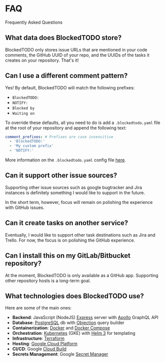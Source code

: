 # FAQ
Frequently Asked Questions

## What data does BlockedTODO store?
BlockedTODO only stores issue URLs that are mentioned in your code comments, the GitHub UUID of your repo, and the UUIDs of the tasks it creates on your repository. That's it!

## Can I use a different comment pattern?
Yes! By default, BlockedTODO will match the following prefixes:
- `BlockedTODO:`
- `NOTIFY:`
- `Blocked by`
- `Waiting on`

To override these defaults, all you need to do is add a `.blockedtodo.yaml` file at the root of your repository and append the following text:

```yaml
comment_prefixes: # Prefixes are case insensitive
  - 'BlockedTODO:'
  - 'My custom prefix'
  - 'NOTIFY:'
```

More information on the `.blockedtodo.yaml` config file [here](../README.md#the-blockedtodoyaml-config-file).

## Can it support other issue sources?
Supporting other issue sources such as google bugtracker and Jira instances is definitely something I would like to support in the future.

In the short term, however, focus will remain on polishing the experience with GitHub issues.

## Can it create tasks on another service?
Eventually, I would like to support other task destinations such as Jira and Trello. For now, the focus is on polishing the GitHub experience.

## Can I install this on my GitLab/Bitbucket repository?
At the moment, BlockedTODO is only available as a GitHub app. Supporting other repository hosts is a long-term goal.

## What technologies does BlockedTODO use?
Here are some of the main ones:

- **Backend**: JavaScript (NodeJS) [Express](https://expressjs.com/) server with [Apollo](https://www.apollographql.com/) GraphQL API
- **Database**: [PostgreSQL](https://www.postgresql.org/) db with [Objection](https://vincit.github.io/objection.js/) query builder
- **Containerization**: [Docker](https://www.docker.com/) and [Docker Compose](https://docs.docker.com/compose/)
- **Orchestration**: [Kubernetes](https://kubernetes.io/) (GKE) with [Helm 3](https://helm.sh/) for templating
- **Infrastructure**: [Terraform](https://www.terraform.io/)
- **Hosting**: [Google Cloud Platform](https://cloud.google.com/)
- **CI/CD**: Google [Cloud Build](https://cloud.google.com/cloud-build)
- **Secrets Management**: Google [Secret Manager](https://cloud.google.com/secret-manager)

